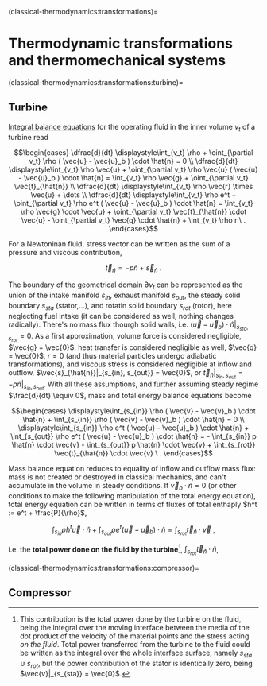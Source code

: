<!--
```{article-info}
:author: basics
:date: "{sub-ref}`today`"
:read-time: "{sub-ref}`wordcount-minutes` min read"
```
-->

(classical-thermodynamics:transformations)=
# Thermodynamic transformations and thermomechanical systems


(classical-thermodynamics:transformations:turbine)=
## Turbine

[Integral balance equations](https://basics2022.github.io/bbooks-physics-continuum-mechanics/ch/continuum/balance-primary-integral.html#integral-balance-equations-for-arbitrary-domains-arbitrary-description) for the operating fluid in the inner volume $v_t$ of a turbine read

$$\begin{cases}
  \dfrac{d}{dt} \displaystyle\int_{v_t} \rho + \oint_{\partial v_t} \rho ( \vec{u} - \vec{u}_b ) \cdot \hat{n} = 0  \\
  \dfrac{d}{dt} \displaystyle\int_{v_t} \rho \vec{u} + \oint_{\partial v_t} \rho \vec{u} ( \vec{u} - \vec{u}_b ) \cdot \hat{n} = \int_{v_t} \rho \vec{g} + \oint_{\partial v_t} \vec{t}_{\hat{n}}  \\
  \dfrac{d}{dt} \displaystyle\int_{v_t} \rho \vec{r} \times \vec{u} + \dots \\
  \dfrac{d}{dt} \displaystyle\int_{v_t} \rho e^t + \oint_{\partial v_t} \rho e^t ( \vec{u} - \vec{u}_b ) \cdot \hat{n} = \int_{v_t} \rho \vec{g} \cdot \vec{u} + \oint_{\partial v_t} \vec{t}_{\hat{n}} \cdot \vec{u} - \oint_{\partial v_t} \vec{q} \cdot \hat{n} + \int_{v_t} \rho r \ .
\end{cases}$$

For a Newtoninan fluid, stress vector can be written as the sum of a pressure and viscous contribution,

$$\vec{t}_{\hat{n}} = - p \hat{n} + \vec{s}_{\hat{n}} \ .$$

The boundary of the geometrical domain $\partial v_t$ can be represented as the union of the intake manifold $s_{in}$, exhaust manifold $s_{out}$, the steady solid boundary $s_{sta}$ (stator,...), and rotatin solid boundary $s_{rot}$ (rotor), here neglecting fuel intake (it can be considered as well, nothing changes radically). There's no mass flux thourgh solid walls, i.e. $(\vec{u}-\vec{u}_b) \cdot \hat{n}|_{s_{sta}, s_{rot}} = 0$. As a first approximation, volume force is considered negligible, $\vec{g} = \vec{0}$, heat transfer is considered negligible as well, $\vec{q} = \vec{0}$, $r = 0$ (and thus material particles undergo adiabatic transformations), and viscous stress is considered negligible at inflow and outflow, $\vec{s}_{\hat{n}}|_{s_{in}, s_{out}} = \vec{0}$, or $\vec{t}_{\hat{n}}|_{s_{in}, s_{out}} = - p \hat{n}|_{s_{in}, s_{out}}$. With all these assumptions, and further assuming steady regime $\frac{d}{dt} \equiv 0$, mass and total energy balance equations become

$$\begin{cases}
  \displaystyle\int_{s_{in}} \rho ( \vec{v} - \vec{v}_b ) \cdot \hat{n} + \int_{s_{in}} \rho ( \vec{v} - \vec{v}_b ) \cdot \hat{n} = 0 \\ 
  \displaystyle\int_{s_{in}} \rho e^t ( \vec{u} - \vec{u}_b ) \cdot \hat{n} + \int_{s_{out}} \rho e^t ( \vec{u} - \vec{u}_b ) \cdot \hat{n} = - \int_{s_{in}} p \hat{n} \cdot \vec{v} - \int_{s_{out}} p \hat{n} \cdot \vec{v} + \int_{s_{rot}} \vec{t}_{\hat{n}} \cdot \vec{v} \ .
\end{cases}$$

Mass balance equation reduces to equality of inflow and outflow mass flux: mass is not created or destroyed in classical mechanics, and can't accumulate in the volume in steady conditions. If $\vec{v}_b \cdot \hat{n} = 0$ (or other conditions to make the following manipulation of the total energy equation), total energy equation can be written in terms of fluxes of total enthaply $h^t := e^t + \frac{P}{\rho}$,

$$  \displaystyle\int_{s_{in}} \rho h^t \vec{u} \cdot \hat{n} + \int_{s_{out}} \rho e^t ( \vec{u} - \vec{u}_b ) \cdot \hat{n} = \int_{s_{rot}} \vec{t}_{\hat{n}} \cdot \vec{v} \ ,
$$

i.e. the **total power done on the fluid by the turbine**[^turbine-power], $\int_{s_{rot}} \vec{t}_{\hat{n}} \cdot \hat{n}$,


[^turbine-power]: This contribution is the total power done by the turbine on the fluid, being the integral over the moving interface between the media of the dot product of the velocity of the material points and the stress acting *on the fluid*. Total power transferred from the turbine to the fluid could be written as the integral over the whole interface surface, namely $s_{sta} \cup s_{rot}$, but the power contribution of the stator is identically zero, being $\vec{v}|_{s_{sta}} = \vec{0}$.


(classical-thermodynamics:transformations:compressor)=
## Compressor




